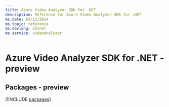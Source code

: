 ```yaml
---
title: Azure Video Analyzer SDK for .NET
description: Reference for Azure Video Analyzer SDK for .NET
ms.date: 03/13/2024
ms.topic: reference
ms.devlang: dotnet
ms.service: videoanalyzer
---
```

# Azure Video Analyzer SDK for .NET - preview
## Packages - preview
[!INCLUDE [packages](video-analyzer-index.md)]